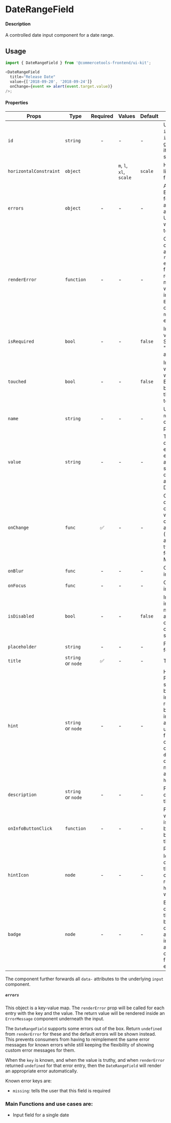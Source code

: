 # DateRangeField

#### Description

A controlled date input component for a date range.

## Usage

```js
import { DateRangeField } from '@commercetools-frontend/ui-kit';

<DateRangeField
  title="Release Date"
  value={['2018-09-20', '2018-09-24']}
  onChange={event => alert(event.target.value)}
/>;
```

#### Properties

| Props                  | Type               | Required | Values                             | Default | Description                                                                                                                                                                                                                                                           |
| ---------------------- | ------------------ | :------: | ---------------------------------- | ------- | --------------------------------------------------------------------------------------------------------------------------------------------------------------------------------------------------------------------------------------------------------------------- |
| `id`                   | `string`           |    -     | -                                  | -       | Used as HTML `id` property. An `id` is auto-generated when it is not specified.                                                                                                                                                                                       |
| `horizontalConstraint` | `object`           |          | `m`, `l`, `xl`, `scale` | `scale` | Horizontal size limit of the input fields.                                                                                                                                                                                                                            |
| `errors`               | `object`           |    -     | -                                  | -       | A map of errors. Error messages for known errors are rendered automatically. Unknown errors will be forwarded to `renderError`.                                                                                                                                       |
| `renderError`          | `function`         |    -     | -                                  | -       | Called with custom errors, as `renderError(key, error)`. This function can return a message which will be wrapped in an `ErrorMessage`. It can also return `null` to show no error.                                                                                   |
| `isRequired`           | `bool`             |    -     | -                                  | `false` | Indicates if the value is required. Shows an the "required asterisk" if so.                                                                                                                                                                                           |
| `touched`              | `bool`             |    -     | -                                  | `false` | Indicates whether the field was touched. Errors will only be shown when the field was touched.                                                                                                                                                                        |
| `name`                 | `string`           |    -     | -                                  | -       | Used as HTML `name` of the input component. property                                                                                                                                                                                                                  |
| `value`                | `string`           |    -     | -                                  | -       | The selected date range, must either be an empty array or an array of two strings holding dates formatted as "YYYY-MM-DD".                                                                                                                                            |
| `onChange`             | `func`             |    ✅    | -                                  | -       | Called when the date range changes. Called with an event containing either an empty array (no value) or an array holding two string in this format: "YYYY-MM-DD".                                                                                                     |
| `onBlur`               | `func`             |    -     | -                                  | -       | Called when input is blurred                                                                                                                                                                                                                                          |
| `onFocus`              | `func`             |    -     | -                                  | -       | Called when input is focused                                                                                                                                                                                                                                          |
| `isDisabled`           | `bool`             |    -     | -                                  | `false` | Indicates that the input cannot be modified (e.g not authorised, or changes currently saving).                                                                                                                                                                        |
| `placeholder`          | `string`           |    -     | -                                  | -       | Placeholder text for the input                                                                                                                                                                                                                                        |
| `title`                | `string` or `node` |    ✅    | -                                  | -       | Title of the label                                                                                                                                                                                                                                                    |
| `hint`                 | `string` or `node` |    -     | -                                  | -       | Hint for the label. Provides a supplementary but important information regarding the behaviour of the input (e.g warn about uniqueness of a field, when it can only be set once), whereas `description` can describe it in more depth. Can also receive a `hintIcon`. |
| `description`          | `string` or `node` |    -     | -                                  | -       | Provides a description for the title.                                                                                                                                                                                                                                 |
| `onInfoButtonClick`    | `function`         |    -     | -                                  | -       | Function called when info button is pressed. Info button will only be visible when this prop is passed.                                                                                                                                                               |
| `hintIcon`             | `node`             |    -     | -                                  | -       | Icon to be displayed beside the hint text. Will only get rendered when `hint` is passed as well.                                                                                                                                                                      |
| `badge`                | `node`             |    -     | -                                  | -       | Badge to be displayed beside the label. Might be used to display additional information about the content of the field (E.g verified email)                                                                                                                           |

The component further forwards all `data-` attributes to the underlying `input` component.

##### `errors`

This object is a key-value map. The `renderError` prop will be called for each entry with the key and the value. The return value will be rendered inside an `ErrorMessage` component underneath the input.

The `DateRangeField` supports some errors out of the box. Return `undefined` from `renderError` for these and the default errors will be shown instead. This prevents consumers from having to reimplement the same error messages for known errors while still keeping the flexibility of showing custom error messages for them.

When the `key` is known, and when the value is truthy, and when `renderError` returned `undefined` for that error entry, then the `DateRangeField` will render an appropriate error automatically.

Known error keys are:

- `missing`: tells the user that this field is required

### Main Functions and use cases are:

- Input field for a single date
